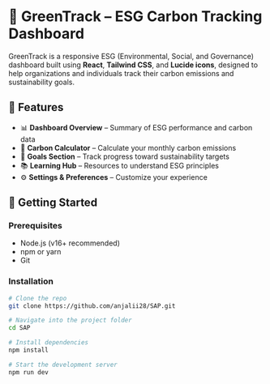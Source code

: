 # 🌱 GreenTrack – ESG Carbon Tracking Dashboard

GreenTrack is a responsive ESG (Environmental, Social, and Governance) dashboard built using **React**, **Tailwind CSS**, and **Lucide icons**, designed to help organizations and individuals track their carbon emissions and sustainability goals.

## 🔧 Features  

- 📊 **Dashboard Overview** – Summary of ESG performance and carbon data
- 🧮 **Carbon Calculator** – Calculate your monthly carbon emissions
- 🎯 **Goals Section** – Track progress toward sustainability targets
- 📚 **Learning Hub** – Resources to understand ESG principles
- ⚙️ **Settings & Preferences** – Customize your experience
  

## 🚀 Getting Started

### Prerequisites

- Node.js (v16+ recommended)
- npm or yarn
- Git

### Installation

```bash
# Clone the repo
git clone https://github.com/anjalii28/SAP.git

# Navigate into the project folder
cd SAP

# Install dependencies
npm install

# Start the development server
npm run dev
